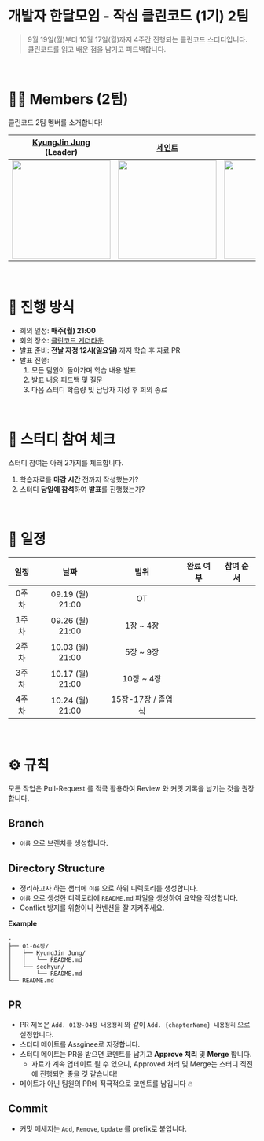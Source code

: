 # 개발자 한달모임 - 작심 클린코드 (1기) 2팀

> 9월 19일(월)부터 10월 17일(월)까지 4주간 진행되는 클린코드 스터디입니다. <br>
> 클린코드를 읽고 배운 점을 남기고 피드백합니다.

<br>

# 🙋‍♀ Members (2팀)
클린코드 2팀 멤버를 소개합니다!

| [KyungJin Jung](https://github.com/okyungjin) <br>(Leader) | [세인트](https://github.com/Seongtaek-H) | [Jia](https://github.com/jangjia01234) | [Seohyun](https://github.com/Seohyun-Roh)| [J park](https://github.com/cwJohnPark) | [Nange](https://github.com/BojungKim) | [Kim Bob](https://github.com/kin9jon9) |
| :---: | :---: | :---: | :---: | :---: | :---: | :---: |
| <a href="https://github.com/okyungjin"><img src="https://github.com/okyungjin.png" width="200"></a> | <a href="https://github.com/Seongtaek-H"><img src="https://github.com/Seongtaek-H.png" width="200"></a> | <a href="https://github.com/jangjia01234"><img src="https://github.com/jangjia01234.png" width="200"></a> | <a href="https://github.com/Seohyun-Roh"><img src="https://github.com/Seohyun-Roh.png" width="200"></a> | <a href="https://github.com/cwJohnPark"><img src="https://github.com/cwJohnPark.png" width="200"></a> | <a href="https://github.com/BojungKim"><img src="https://github.com/BojungKim.png" width="200"></a> | <a href="https://github.com/kin9jon9"><img src="https://github.com/kin9jon9.png" width="200"></a> | 

<br>



# 📒 진행 방식

- 회의 일정: **매주(월) 21:00**
- 회의 장소: [클린코드 게더타운](https://app.gather.town/app/crttW2B04cu3wkBP/nomad-cleancode) 
- 발표 준비: **전날 자정 12시(일요일)** 까지 학습 후 자료 PR
- 발표 진행: 
  1. 모든 팀원이 돌아가며 학습 내용 발표 
  2. 발표 내용 피드백 및 질문
  3. 다음 스터디 학습량 및 담당자 지정 후 회의 종료

<br>

# 🚩 스터디 참여 체크

스터디 참여는 아래 2가지를 체크합니다.

1. 학습자료를 **마감 시간** 전까지 작성했는가?
2. 스터디 **당일에 참석**하여 **발표**를 진행했는가?

<br>

# 📅 일정

| 일정  |       날짜       |        범위        | 완료 여부 | 참여 순서 |
| :---: | :--------------: | :----------------: | :------: | :-------: |
| 0주차 | 09.19 (월) 21:00 |         OT         |          |           |
| 1주차 | 09.26 (월) 21:00 |     1장 ~ 4장      |          |           |
| 2주차 | 10.03 (월) 21:00 |     5장 ~ 9장      |          |           |
| 3주차 | 10.17 (월) 21:00 |     10장 ~ 4장     |          |           |
| 4주차 | 10.24 (월) 21:00 | 15장-17장 / 졸업식 |          |           |

<br>

# ⚙ 규칙
모든 작업은 Pull-Request 를 적극 활용하여 Review 와 커밋 기록을 남기는 것을 권장합니다.

## Branch
- `이름` 으로 브랜치를 생성합니다.

## Directory Structure
- 정리하고자 하는 챕터에 `이름` 으로 하위 디렉토리를 생성합니다.
- `이름` 으로 생성한 디렉토리에 `README.md` 파일을 생성하여 요약을 작성합니다.
- Conflict 방지를 위함이니 컨벤션을 잘 지켜주세요.

**Example**
```
.
├── 01-04장/
│   ├── KyungJin Jung/
│   │   └── README.md
│   └── seohyun/
│       └── README.md
└── README.md
```

## PR
- PR 제목은 `Add. 01장-04장 내용정리` 와 같이 `Add. {chapterName} 내용정리` 으로 설정합니다.
- 스터디 메이트를 Assginee로 지정합니다.
- 스터디 메이트는 PR을 받으면 코멘트를 남기고 **Approve 처리** 및 **Merge** 합니다.
  - 자료가 계속 업데이트 될 수 있으니, Approved 처리 및 Merge는 스터디 직전에 진행되면 좋을 것 같습니다!
- 메이트가 아닌 팀원의 PR에 적극적으로 코멘트를 남깁니다 🔥

## Commit
- 커밋 메세지는 `Add`, `Remove`, `Update` 를 prefix로 붙입니다.

